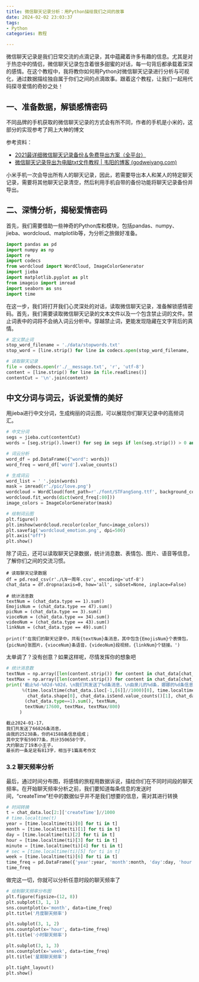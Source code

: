 ```yaml
---
title: 微信聊天记录分析：用Python描绘我们之间的故事
date: 2024-02-02 23:03:37
tags:
- Python
categories: 教程

---
```


微信聊天记录是我们日常交流的点滴记录，其中蕴藏着许多有趣的信息。尤其是对于热恋中的情侣，微信聊天记录包含着很多甜蜜的对话，每一句背后都承载着深深的感情。在这个教程中，我将教你如何用Python对微信聊天记录进行分析与可视化，通过数据描绘独自属于你们之间的点滴故事。跟着这个教程，让我们一起用代码探寻爱情的奇妙之处！

<!-- more -->

## 一、准备数据，解锁感情密码

不同品牌的手机获取的微信聊天记录的方式会有所不同，作者的手机是小米的，这部分的实现参考了网上大神的博文

参考资料：

+ [2021最详细微信聊天记录备份＆免费导出方案（全平台）](https://zhuanlan.zhihu.com/p/212901830)
+ [微信聊天记录导出为电脑txt文件教程 | 韦阳的博客 (godweiyang.com)](https://godweiyang.com/2019/08/09/wechat-explore/)

小米手机一次会导出所有人的聊天记录，因此，若需要导出本人和某人的特定聊天记录，需要将其他聊天记录清空，然后利用手机自带的备份功能将聊天记录备份并导出。

## 二、深情分析，揭秘爱情密码

首先，我们需要借助一些神奇的Python库和模块，包括pandas、numpy、jieba、wordcloud、matplotlib等，为分析之旅做好准备。

```python
import pandas as pd
import numpy as np
import re
import codecs
from wordcloud import WordCloud, ImageColorGenerator
import jieba
import matplotlib.pyplot as plt
from imageio import imread
import seaborn as sns
import time
```

在这一步，我们将打开我们心灵深处的对话，读取微信聊天记录，准备解锁感情密码。首先，我们需要读取微信聊天记录的文本文件以及一个包含禁止词的文件。禁止词表中的词将不会纳入词云分析中。穿越禁止词，更能发现隐藏在文字背后的真情。

```python
# 定义禁止词
stop_word_filename = './data/stopwords.txt'
stop_word = [line.strip() for line in codecs.open(stop_word_filename, 'r', 'utf-8').readlines()]

# 读取聊天记录
file = codecs.open(r'./__message.txt', 'r', 'utf-8')
content = [line.strip() for line in file.readlines()]
contentCut = '\n'.join(content)
```

## 中文分词与词云，诉说爱情的美好

用jieba进行中文分词，生成绚丽的词云图，可以展现你们聊天记录中的高频词汇。

```python
# 中文分词
segs = jieba.cut(contentCut)
words = [seg.strip().lower() for seg in segs if len(seg.strip()) > 0 and seg.strip().lower() not in stop_word]

# 词云分析
word_df = pd.DataFrame({"word": words})
word_freq = word_df['word'].value_counts()

# 生成词云
word_list = ' '.join(words)
mask = imread(r'./pic/love.png')
wordcloud = WordCloud(font_path=r'./font/STFangSong.ttf', background_color="White", mask=mask, random_state=100, max_font_size=100)
wordcloud.fit_words(dict(word_freq[:80]))
image_colors = ImageColorGenerator(mask)

# 绘制词云图
plt.figure()
plt.imshow(wordcloud.recolor(color_func=image_colors))
plt.savefig('wordcloud_emotion.png', dpi=500)
plt.axis("off")
plt.show()
```

除了词云，还可以读取聊天记录数据，统计消息数、表情包、图片、语音等信息，了解你们之间的交流习惯。

```
# 读取聊天记录数据
df = pd.read_csv(r'./LN一周年.csv', encoding='utf-8')
chat_data = df.dropna(axis=0, how='all', subset=None, inplace=False)

# 统计消息数
textNum = (chat_data.type == 1).sum()
EmojisNum = (chat_data.type == 47).sum()
picNum = (chat_data.type == 3).sum()
vioceNum = (chat_data.type == 34).sum()
videoNum = (chat_data.type == 43).sum()
linkNum = (chat_data.type == 49).sum()

print(f'在我们的聊天记录中，共有{textNum}条消息，其中包含{EmojisNum}个表情包，{picNum}张图片，{vioceNum}条语音，{videoNum}段视频，{linkNum}个链接。')
```

太单调了？没有创意？如果这样呢，尽情发挥你的想象吧

```python
# 统计消息数
textNum = np.array([len(content.strip()) for content in chat_data[chat_data.type==1].content]).sum() #文本字数
textMax = np.array([len(content.strip()) for content in chat_data[chat_data.type==1].content]).max() #最长文本的字数
print('截止%d-%02d-%02d，\n我们共发送了%d条消息，\n由泉儿的%d条，娜娜的%d条信息组成；\n其中文字有%d条，共计%d个字，\n大约聊出了%d本小王子，\n最长的一条足足有%d字，相当于%d篇高考作文'
      %(time.localtime(chat_data.iloc[-1,[6]]//1000)[0], time.localtime(chat_data.iloc[-1,[6]]//1000)[1], time.localtime(chat_data.iloc[-1,[6]]//1000)[2],
        chat_data.shape[0], chat_data.isSend.value_counts()[1], chat_data.isSend.value_counts()[0], 
       (chat_data.type==1).sum(), textNum, 
       textNum/17600, textMax, textMax/800)
     )
```

```bash
截止2024-01-17，
我们共发送了66826条消息，
由我的25238条，你的41588条信息组成；
其中文字有59077条，共计350658个字，
大约聊出了19本小王子，
最长的一条足足有813字，相当于1篇高考作文
```

### 3.2 聊天频率分析

最后，通过时间分布图，将感情的旅程用数据诉说，描绘你们在不同时间段的聊天频率。在开始聊天频率分析之前，我们要知道每条信息的发送时间，“createTime”栏中的数据似乎并不是我们想要的信息，需对其进行转换

```python
# 时间转换
t = chat_data.loc[2:]['createTime']//1000
# time.localtime(t)
year = [time.localtime(ti)[0] for ti in t]
month = [time.localtime(ti)[1] for ti in t]
day = [time.localtime(ti)[2] for ti in t]
hour = [time.localtime(ti)[3] for ti in t]
minute = [time.localtime(ti)[4] for ti in t]
# sec = [time.localtime(ti)[5] for ti in t] 
week = [time.localtime(ti)[6] for ti in t]
time_freq = pd.DataFrame({'year':year, 'month':month, 'day':day, 'hour':hour, 'min':minute, 'week':week})
time_freq
```

做完这一切，你就可以分析任意时段的聊天频率了

```python
# 绘制聊天频率分布图
plt.figure(figsize=(12, 8))
plt.subplot(3, 1, 1)
sns.countplot(x='month', data=time_freq)
plt.title('月度聊天频率')

plt.subplot(3, 1, 2)
sns.countplot(x='hour', data=time_freq)
plt.title('小时聊天频率')

plt.subplot(3, 1, 3)
sns.countplot(x='week', data=time_freq)
plt.title('星期聊天频率')

plt.tight_layout()
plt.show()
```



